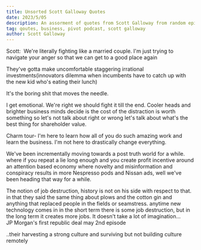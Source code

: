 ```yaml
---
title: Unsorted Scott Galloway Quotes
date: 2023/5/05
description: An assorment of quotes from Scott Galloway from random episodes of Pivot
tag: qoutes, business, pivot podcast, scott galloway
author: Scott Galloway
---
```


Scott:  We're literally fighting like a married couple. I'm just trying to navigate your anger so that we can get to a good place again  
  
They've gotta make uncomfortable staggering irrational investments(innovators dilemma when incumbents have to catch up with the new kid who's eating their lunch)  
  
It's the boring shit that moves the needle.  
  
I get emotional. We're right we should fight it till the end. Cooler heads and brighter business minds decide is the cost of the distraction is worth something so let's not talk about right or wrong let's talk about what's the best thing for shareholder value.  
  
Charm tour- I'm here to learn how all of you do such amazing work and learn the business. I'm not here to drastically change everything.  
  
We've been incrementally moving towards a post truth world for a while. where if you repeat a lie long enough and you create profit incentive around an attention based economy where novelty and misinformation and conspiracy results in more Nespresso pods and Nissan ads, well we've been heading that way for a while.  
  
  
The notion of job destruction, history is not on his side with respect to that. in that they said the same thing about plows and the cotton gin and anything that replaced people in the fields or seamstress. anytime new technology comes in in the short term there is some job destruction, but in the long term it creates more jobs. It doesn't take a lot of imagination...  
JP Morgan's first republic deal may 2nd episode  
  
..their harvesting a strong culture and surviving but not building culture remotely